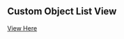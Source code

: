 ## Custom Object List View
[View Here](https://app.hubspot.com/contacts/2660309/objects/0-1/views/46402224/list)
